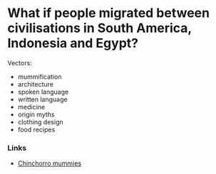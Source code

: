 # What if people migrated between civilisations in South America, Indonesia and Egypt?

Vectors:

- mummification
- architecture
- spoken language
- written language
- medicine
- origin myths
- clothing design
- food recipes

### Links

- [Chinchorro mummies](https://en.wikipedia.org/wiki/Chinchorro_mummies)

